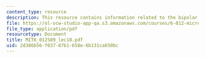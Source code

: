 ```yaml
---
content_type: resource
description: This resource contains information related to the bipolar junction transistor.
file: https://ol-ocw-studio-app-qa.s3.amazonaws.com/courses/6-012-microelectronic-devices-and-circuits-spring-2009/2d386b56f03787b1658e6b131ca650bc_MIT6_012S09_lec18.pdf
file_type: application/pdf
resourcetype: Document
title: MIT6_012S09_lec18.pdf
uid: 2d386b56-f037-87b1-658e-6b131ca650bc
---
```

